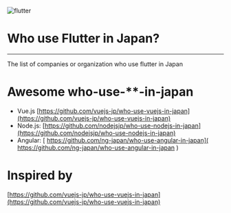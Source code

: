 
![flutter](./images/flutter.jpeg)
# Who use Flutter in Japan?
--- 
The list of companies or organization who use flutter in Japan



# Awesome who-use-**-in-japan
- Vue.js [https://github.com/vuejs-jp/who-use-vuejs-in-japan](https://github.com/vuejs-jp/who-use-vuejs-in-japan)
- Node.js: [https://github.com/nodejsjp/who-use-nodejs-in-japan](https://github.com/nodejsjp/who-use-nodejs-in-japan)
- Angular: [ https://github.com/ng-japan/who-use-angular-in-japan]( https://github.com/ng-japan/who-use-angular-in-japan
)

# Inspired by
[https://github.com/vuejs-jp/who-use-vuejs-in-japan](https://github.com/vuejs-jp/who-use-vuejs-in-japan)
